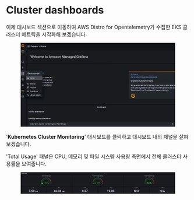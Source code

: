 # Cluster dashboards

이제 대시보드 섹션으로 이동하여 AWS Distro for Opentelemetry가 수집한 EKS 클러스터 메트릭을 시각화해 보겠습니다.

<figure><img src="../../.gitbook/assets/image (1) (1).png" alt=""><figcaption></figcaption></figure>

'**Kubernetes Cluster Monitoring**' 대시보드를 클릭하고 대시보드 내의 패널을 살펴보겠습니다.

'Total Usage' 패널은 CPU, 메모리 및 파일 시스템 사용량 측면에서 전체 클러스터 사용률을 보여줍니다.

<figure><img src="../../.gitbook/assets/image (2) (1).png" alt=""><figcaption></figcaption></figure>


